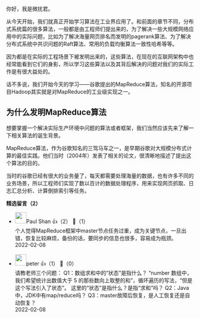你好，我是微扰君。

从今天开始，我们就真正开始学习算法在工业界应用了。和前面的章节不同，分布式系统篇的很多算法，一般都是由工程师们提出来的，为了解决一些大规模网络应用中的实际问题，比如为了解决海量网页排名而发明的pagerank算法、为了解决分布式系统中共识问题的Raft算法、常用的负载均衡算法一致性哈希等等。

因为都是在实际的工程场景下被发明出来的，这些算法，在现在的互联网架构中也经常能看到它们的身影，所以学习这些算法以及其背后解决的问题对我们的实际工作是有很大益处的。

话不多说，我们开始今天的学习——谷歌提出的MapReduce算法，知名的开源项目Hadoop其实就是对MapReduce的工业级实现之一。

## 为什么发明MapReduce算法

想要掌握一个解决实际生产环境中问题的算法或者框架，我们当然应该先来了解一下相关算法的诞生背景。

MapReduce算法，作为谷歌知名的三驾马车之一，是早期谷歌对大规模分布式计算的最佳实践。他们当时（2004年）发表了相关的论文，很清晰地描述了提出这个算法的目的。

当时的谷歌已经有很大的业务量了，每天都需要处理海量的数据，也有许多不同的业务场景，所以工程师们实现了数以百计的数据处理程序，用来实现网页抓取、日志汇总分析、计算倒排索引等任务。
<div><strong>精选留言（2）</strong></div><ul>
<li><img src="" width="30px"><span>Paul Shan</span> 👍（2） 💬（1）<div>个人觉得MapReduce框架中master节点任务过重，成为关键节点，一旦出错，恢复比较麻烦，备份的话，要同步的信息也很多，容易成为瓶颈。
</div>2022-02-08</li><br/><li><img src="https://static001.geekbang.org/account/avatar/00/10/25/87/f3a69d1b.jpg" width="30px"><span>peter</span> 👍（1） 💬（0）<div>请教老师三个问题：
Q1：数组求和中的“状态”是指什么？
     “number 数组中，我们希望统计出数值大于 5 的那些数向上取整的和”，循环遍历的写法，“但是这个写法引入了状态”。
      这里的“状态”是指什么？是指“求和”吗？
Q2：Java中，JDK中有map&#47;reduce吗？
Q3：master故障后恢复，是人工恢复还是自动恢复？</div>2022-02-08</li><br/>
</ul>